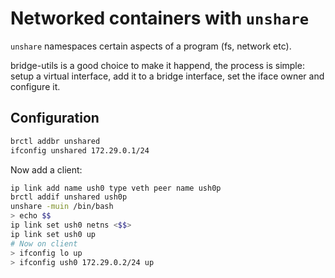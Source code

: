 # Networked containers with `unshare`

`unshare` namespaces certain aspects of a program (fs, network etc).

bridge-utils is a good choice to make it happend, the process is
simple: setup a virtual interface, add it to a bridge interface,
set the iface owner and configure it.

## Configuration

```bash
brctl addbr unshared
ifconfig unshared 172.29.0.1/24
```

Now add a client:

```bash
ip link add name ush0 type veth peer name ush0p
brctl addif unshared ush0p
unshare -muin /bin/bash
> echo $$
ip link set ush0 netns <$$>
ip link set ush0 up
# Now on client
> ifconfig lo up
> ifconfig ush0 172.29.0.2/24 up
```
